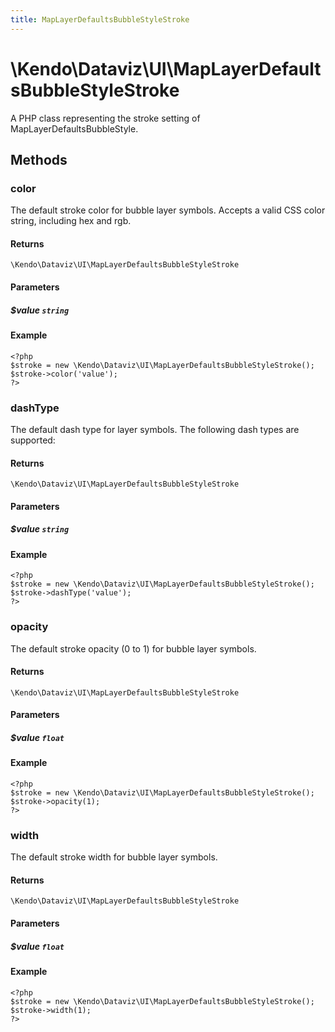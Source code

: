 ```yaml
---
title: MapLayerDefaultsBubbleStyleStroke
---
```


# \Kendo\Dataviz\UI\MapLayerDefaultsBubbleStyleStroke

A PHP class representing the stroke setting of MapLayerDefaultsBubbleStyle.


## Methods

### color
The default stroke color for bubble layer symbols.
Accepts a valid CSS color string, including hex and rgb.

#### Returns
`\Kendo\Dataviz\UI\MapLayerDefaultsBubbleStyleStroke`

#### Parameters

##### $value `string`



#### Example 
    <?php
    $stroke = new \Kendo\Dataviz\UI\MapLayerDefaultsBubbleStyleStroke();
    $stroke->color('value');
    ?>

### dashType
The default dash type for layer symbols.
The following dash types are supported:

#### Returns
`\Kendo\Dataviz\UI\MapLayerDefaultsBubbleStyleStroke`

#### Parameters

##### $value `string`



#### Example 
    <?php
    $stroke = new \Kendo\Dataviz\UI\MapLayerDefaultsBubbleStyleStroke();
    $stroke->dashType('value');
    ?>

### opacity
The default stroke opacity (0 to 1) for bubble layer symbols.

#### Returns
`\Kendo\Dataviz\UI\MapLayerDefaultsBubbleStyleStroke`

#### Parameters

##### $value `float`



#### Example 
    <?php
    $stroke = new \Kendo\Dataviz\UI\MapLayerDefaultsBubbleStyleStroke();
    $stroke->opacity(1);
    ?>

### width
The default stroke width for bubble layer symbols.

#### Returns
`\Kendo\Dataviz\UI\MapLayerDefaultsBubbleStyleStroke`

#### Parameters

##### $value `float`



#### Example 
    <?php
    $stroke = new \Kendo\Dataviz\UI\MapLayerDefaultsBubbleStyleStroke();
    $stroke->width(1);
    ?>

